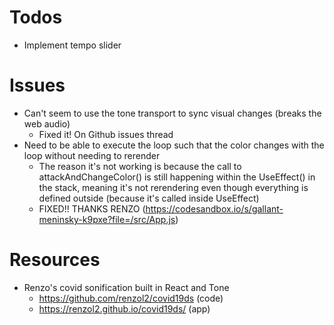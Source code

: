 # Todos
- Implement tempo slider


# Issues
- Can't seem to use the tone transport to sync visual changes (breaks the web audio)
  - Fixed it! On Github issues thread
- Need to be able to execute the loop such that the color changes with the loop without needing to rerender
  - The reason it's not working is because the call to attackAndChangeColor() is still happening within the UseEffect() in the stack, meaning it's not rerendering even though everything is defined outside (because it's called inside UseEffect)
  - FIXED!! THANKS RENZO (https://codesandbox.io/s/gallant-meninsky-k9pxe?file=/src/App.js)


# Resources
- Renzo's covid sonification built in React and Tone
  - https://github.com/renzol2/covid19ds (code)
  - https://renzol2.github.io/covid19ds/ (app)